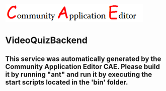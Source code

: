 ![CAE](https://github.com/CAE-Mario/application-AppTest10/blob/master/microservice-VideoQuizBackend/img/logo.png)  

VideoQuizBackend
===================


This service was automatically generated by the Community Application Editor CAE. Please build it by running "ant" and run it by executing the start scripts located in the 'bin' folder.
---------------
